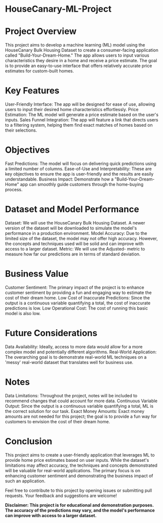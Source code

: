 # HouseCanary-ML-Project

# Project Overview
This project aims to develop a machine learning (ML) model using the HouseCanary Bulk Housing Dataset to create a consumer-facing application called "Build-Your-Dream-Home." The app allows users to input various characteristics they desire in a home and receive a price estimate. The goal is to provide an easy-to-use interface that offers relatively accurate price estimates for custom-built homes.

# Key Features
User-Friendly Interface: The app will be designed for ease of use, allowing users to input their desired home characteristics effortlessly.
Price Estimation: The ML model will generate a price estimate based on the user's inputs.
Sales Funnel Integration: The app will feature a link that directs users to a filtering system, helping them find exact matches of homes based on their selections.

# Objectives
Fast Predictions: The model will focus on delivering quick predictions using a limited number of columns.
Ease-of-Use and Interpretability: These are key objectives to ensure the app is user-friendly and the results are easily understandable.
Business Impact: Demonstrate how a "Build-Your-Dream-Home" app can smoothly guide customers through the home-buying process.

# Dataset and Model Performance
Dataset: We will use the HouseCanary Bulk Housing Dataset. A newer version of the dataset will be downloaded to simulate the model's performance in a production environment.
Model Accuracy: Due to the limited size of the dataset, the model may not offer high accuracy. However, the concepts and techniques used will be solid and can improve with access to a larger dataset.
Metric: We will use the Adjusted- metric to measure how far our predictions are in terms of standard deviation.

# Business Value
Customer Sentiment: The primary impact of the project is to enhance customer sentiment by providing a fun and engaging way to estimate the cost of their dream home.
Low Cost of Inaccurate Predictions: Since the output is a continuous variable quantifying a total, the cost of inaccurate predictions is low.
Low Operational Cost: The cost of running this basic model is also low.

# Future Considerations
Data Availability: Ideally, access to more data would allow for a more complex model and potentially different algorithms.
Real-World Application: The overarching goal is to demonstrate real-world ML techniques on a 'messy' real-world dataset that translates well for business use.

# Notes
Data Limitations: Throughout the project, notes will be included to recommend changes that could account for more data.
Continuous Variable Output: Since the output is a continuous variable quantifying a total, ML is the correct solution for our task.
Exact Money Amounts: Exact money amounts are not needed for this project; the goal is to provide a fun way for customers to envision the cost of their dream home.

# Conclusion
This project aims to create a user-friendly application that leverages ML to provide home price estimates based on user inputs. While the dataset's limitations may affect accuracy, the techniques and concepts demonstrated will be valuable for real-world applications. The primary focus is on enhancing customer sentiment and demonstrating the business impact of such an application.

Feel free to contribute to this project by opening issues or submitting pull requests. Your feedback and suggestions are welcome!

**Disclaimer: This project is for educational and demonstration purposes. The accuracy of the predictions may vary, and the model's performance can improve with access to a larger dataset.**
